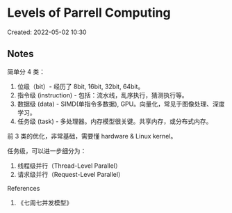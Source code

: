 # Levels of Parrell Computing

Created: 2022-05-02 10:30

## Notes

简单分 4 类：

1. 位级（bit）- 经历了 8bit, 16bit, 32bit, 64bit。
2. 指令级 (instruction) - 包括：流水线，乱序执行，猜测执行等。
3. 数据级 (data) - SIMD(单指令多数据), GPU。向量化，常见于图像处理、深度学习。
4. 任务级 (task) - 多处理器。内存模型很关键。共享内存，或分布式内存。

前 3 类的优化，非常基础，需要懂 hardware & Linux kernel。

任务级，可以进一步细分为：

1. 线程级并行（Thread-Level Parallel）
2. 请求级并行（Request-Level Parallel）

References

1. 《七周七并发模型》
